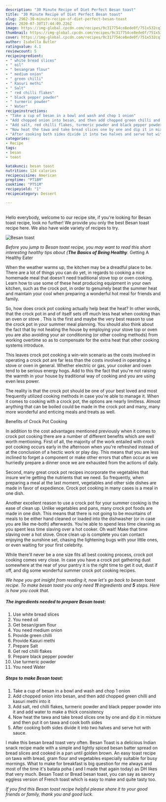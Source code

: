 ```yaml
---
description: "30 Minute Recipe of Diet Perfect Besan toast"
title: "30 Minute Recipe of Diet Perfect Besan toast"
slug: 2962-30-minute-recipe-of-diet-perfect-besan-toast
date: 2020-07-30T17:44:09.226Z
image: https://img-global.cpcdn.com/recipes/9c317754ce8ede0f/751x532cq70/besan-toast-recipe-main-photo.jpg
thumbnail: https://img-global.cpcdn.com/recipes/9c317754ce8ede0f/751x532cq70/besan-toast-recipe-main-photo.jpg
cover: https://img-global.cpcdn.com/recipes/9c317754ce8ede0f/751x532cq70/besan-toast-recipe-main-photo.jpg
author: Isabella Butler
ratingvalue: 4.1
reviewcount: 5
recipeingredient:
- " white bread slices"
- " oil"
- " besangram flour"
- " medium onion"
- " green chilli"
- " Kasuri methi"
- " Salt"
- " red chilli flakes"
- " black pepper powder"
- " turmeric powder"
- " Water"
recipeinstructions:
- "Take a cup of besan in a bowl and wash and chop 1 onion"
- "Add chopped onion into besan, and then add chopped green chilli and kasuri methi into it"
- "Add salt, red chilli flakes, turmeric powder and black pepper powder into it and add water to make a thick consistency"
- "Now heat the tawa and take bread slices one by one and dip it in mixture and then put it on tawa and cook both sides"
- "After cooking both sides divide it into two halves and serve hot with sauce."
categories:
- Recipe
tags:
- besan
- toast

katakunci: besan toast 
nutrition: 124 calories
recipecuisine: American
preptime: "PT18M"
cooktime: "PT51M"
recipeyield: "1"
recipecategory: Dessert

---
```

<br>
Hello everybody, welcome to our recipe site, if you're looking for Besan toast recipe, look no further! We provide you only the best Besan toast recipe here. We also have wide variety of recipes to try.
<br>


![Besan toast](https://img-global.cpcdn.com/recipes/9c317754ce8ede0f/751x532cq70/besan-toast-recipe-main-photo.jpg)

<i>Before you jump to Besan toast recipe, you may want to read this short interesting healthy tips about {<strong>The Basics of Being Healthy</strong>.</i>
Getting A Healthy Eater


When the weather warms up, the kitchen may be a dreadful place to be. There are a lot of things you can do yet, in regards to cooking a nice homemade meal that doesn't need traditional stove top or oven cooking. Learn how to use some of these heat producing equipment in your own kitchen, such as the crock pot, in order to genuinely beat the summer heat and maintain your cool when preparing a wonderful hot meal for friends and family.

So, how does crock pot cooking actually help beat the heat? In other words, that the crock pot in and of itself sets off much less heat when cooking than an oven or stove . This is the first and maybe the very best reason to use the crock pot in your summer meal planning. You should also think about the fact that by not heating the house by employing your stove top or oven you are also avoiding your air conditioning (or other cooling methods) from working overtime so as to compensate for the extra heat that other cooking systems introduce.

This leaves crock pot cooking a win-win scenario as the costs involved in operating a crock pot are far less than the costs involved in operating a stove or oven in general. Whether electric or gas, your cooker and oven tend to be serious energy hogs. Add to this the fact that you're not raising the warmth in your house by traditional way of cooking and you are using even less power.

 The reality is that the crock pot should be one of your best loved and most frequently utilized cooking methods in case you're able to manage it. When it comes to cooking with a crock pot, the options are nearly limitless.  Almost anything that can be boiled could be made in the crock pot and many, many more wonderful and enticing meals and treats as well.

Benefits of Crock Pot Cooking

In addition to the cost advantages mentioned previously when it comes to crock pot cooking there are a number of different benefits which are well worth mentioning. First of all, the majority of the work entailed with crock pot cooking occurs early in the afternoon when you're refreshed instead of at the conclusion of a hectic work or play day. This means that you are less inclined to forget a component or make other errors that often occur as we hurriedly prepare a dinner once we are exhausted from the actions of daily.

Second, many great crock pot recipes incorporate the vegetables that insure we're getting the nutrients that we need. So frequently, when preparing a meal at the last moment, vegetables and other side dishes are made in favor of expedience. Crock pot cooking in many cases is a meal in one dish.

Another excellent reason to use a crock pot for your summer cooking is the ease of clean up.  Unlike vegetables and pans, many crock pot foods are made in one dish. This means that there is not going to be mountains of meals to be either hand cleaned or loaded into the dishwasher (or in case you are like me-both) afterwards. You're able to spend less time cleaning as you spent less time slaving over a hot cooker. Oh wait! Make that time slaving over a hot stove. Once clean up is complete you can contact enjoying the sunshine set, chasing the lightening bugs with your little ones, or even waiting for your first celebrity.

While there'll never be a one size fits all best cooking process, crock pot cooking comes very close. In case you have a crock pot gathering dust somewhere at the rear of your pantry it is the right time to get it out, dust if off, and dig some wonderful summer crock pot cooking recipes.


<i>We hope you got insight from reading it, now let's go back to besan toast recipe. To make besan toast you only need <strong>11</strong> ingredients and <strong>5</strong> steps. Here is how you cook that.
</i>

##### The ingredients needed to prepare Besan toast:

1. Use  white bread slices
1. You need  oil
1. Get  besan/gram flour
1. You need  medium onion
1. Provide  green chilli
1. Provide  Kasuri methi
1. Prepare  Salt
1. Get  red chilli flakes
1. Prepare  black pepper powder
1. Use  turmeric powder
1. You need  Water


##### Steps to make Besan toast:

1. Take a cup of besan in a bowl and wash and chop 1 onion
1. Add chopped onion into besan, and then add chopped green chilli and kasuri methi into it
1. Add salt, red chilli flakes, turmeric powder and black pepper powder into it and add water to make a thick consistency
1. Now heat the tawa and take bread slices one by one and dip it in mixture and then put it on tawa and cook both sides
1. After cooking both sides divide it into two halves and serve hot with sauce.


I make this besan bread toast very often. Besan Toast is a delicious Indian snack recipe made with a simple and lightly spiced besan batter spread on bread slices and cooked in a pan until golden brown. An easy toast recipe on tawa with bread, gram flour and vegetables especially suitable for busy mornings. What to make for breakfast is big question for me always and most of the time it&#39;s batata poha ( and I made that again today) as DH likes that very much. Besan Toast or Bread besan toast, you can say as savory eggless version of French toast which is easy to make and quite tasty too. 

<i>If you find this Besan toast recipe helpful please share it to your good friends or family, thank you and good luck.</i>
